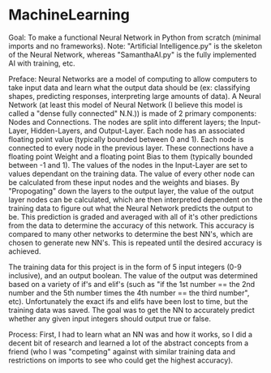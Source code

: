 # MachineLearning
Goal: To make a functional Neural Network in Python from scratch (minimal imports and no frameworks).
Note: "Artificial Intelligence.py" is the skeleton of the Neural Network, whereas "SamanthaAI.py" is the fully implemented AI with training, etc.

Preface:
Neural Networks are a model of computing to allow computers to take input data and learn what the output data should be (ex: classifying shapes, predicting responses, interpreting large amounts of data). A Neural Network (at least this model of Neural Network (I believe this model is called a "dense fully connected" N.N.)) is made of 2 primary components: Nodes and Connections. The nodes are split into different layers; the Input-Layer, Hidden-Layers, and Output-Layer. Each node has an associated floating point value (typically bounded between 0 and 1). Each node is connected to every node in the previous layer. These connections have a floating point Weight and a floating point Bias to them (typically bounded between -1 and 1). The values of the nodes in the Input-Layer are set to values dependant on the training data. The value of every other node can be calculated from these input nodes and the weights and biases. By "Propogating" down the layers to the output layer, the value of the output layer nodes can be calculated, which are then interpreted dependent on the training data to figure out what the Neural Network predicts the output to be. This prediction is graded and averaged with all of it's other predictions from the data to determine the accuracy of this network. This accuracy is compared to many other networks to determine the best NN's, which are chosen to generate new NN's. This is repeated until the desired accuracy is achieved.

The training data for this project is in the form of 5 input integers (0-9 inclusive), and an output boolean. The value of the output was determined based on a variety of if's and elif's (such as "if the 1st number == the 2nd number and the 5th number times the 4th number == the third number", etc). Unfortunately the exact ifs and elifs have been lost to time, but the training data was saved. The goal was to get the NN to accurately predict whether any given input integers should output true or false.

Process:
First, I had to learn what an NN was and how it works, so I did a decent bit of research and learned a lot of the abstract concepts from a friend (who I was "competing" against with similar training data and restrictions on imports to see who could get the highest accuracy).
